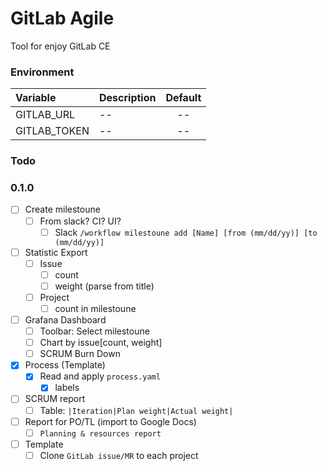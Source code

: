 # GitLab Agile

Tool for enjoy GitLab CE

### Environment

| Variable     | Description | Default |
|:-------------|:------------|:-------:|
| GITLAB_URL   | --          |   --    |
| GITLAB_TOKEN | --          |   --    |

### Todo

### 0.1.0

- [ ] Create milestoune
  - [ ] From slack? CI? UI?
    - [ ] Slack `/workflow milestoune add [Name] [from (mm/dd/yy)] [to (mm/dd/yy)]`
- [ ] Statistic Export
  - [ ] Issue
    - [ ] count
    - [ ] weight (parse from title)
  - [ ] Project
    - [ ] count in milestoune
- [ ] Grafana Dashboard
  - [ ] Toolbar: Select milestoune
  - [ ] Chart by issue[count, weight]
  - [ ] SCRUM Burn Down
- [x] Process (Template)
  - [x] Read and apply `process.yaml`
    - [x] labels
- [ ] SCRUM report
  - [ ] Table: `|Iteration|Plan weight|Actual weight|`
- [ ] Report for PO/TL (import to Google Docs)
  - [ ] `Planning & resources report`
- [ ] Template
  - [ ] Clone `GitLab issue/MR` to each project
